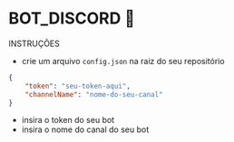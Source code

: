 ﻿# BOT_DISCORD 🤖

INSTRUÇÕES

- crie um arquivo `config.json` na raiz do seu repositório

```json
{
    "token": "seu-token-aqui",
    "channelName": "nome-do-seu-canal"
}
```

- insira o token do seu bot
- insira o nome do canal do seu bot